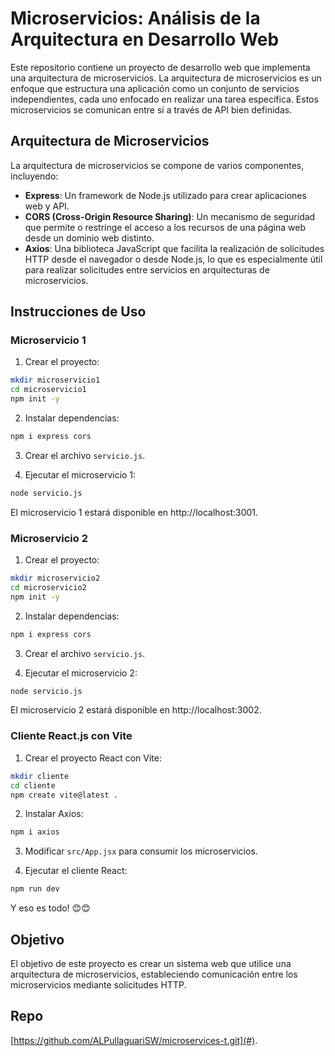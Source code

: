 # Microservicios: Análisis de la Arquitectura en Desarrollo Web

Este repositorio contiene un proyecto de desarrollo web que implementa una arquitectura de microservicios. La arquitectura de microservicios es un enfoque que estructura una aplicación como un conjunto de servicios independientes, cada uno enfocado en realizar una tarea específica. Estos microservicios se comunican entre sí a través de API bien definidas.

## Arquitectura de Microservicios

La arquitectura de microservicios se compone de varios componentes, incluyendo:

- **Express**: Un framework de Node.js utilizado para crear aplicaciones web y API.
- **CORS (Cross-Origin Resource Sharing)**: Un mecanismo de seguridad que permite o restringe el acceso a los recursos de una página web desde un dominio web distinto.
- **Axios**: Una biblioteca JavaScript que facilita la realización de solicitudes HTTP desde el navegador o desde Node.js, lo que es especialmente útil para realizar solicitudes entre servicios en arquitecturas de microservicios.

## Instrucciones de Uso

### Microservicio 1

1. Crear el proyecto:
```bash
mkdir microservicio1
cd microservicio1
npm init -y
```

2. Instalar dependencias:
```bash
npm i express cors
```

3. Crear el archivo `servicio.js`.

4. Ejecutar el microservicio 1:

```bash
node servicio.js
```
El microservicio 1 estará disponible en http://localhost:3001.

### Microservicio 2

1. Crear el proyecto:
```bash
mkdir microservicio2
cd microservicio2
npm init -y
```

2. Instalar dependencias:
```bash
npm i express cors
```

3. Crear el archivo `servicio.js`.

4. Ejecutar el microservicio 2:
```bash
node servicio.js
```

El microservicio 2 estará disponible en http://localhost:3002.

### Cliente React.js con Vite

1. Crear el proyecto React con Vite:
```bash
mkdir cliente
cd cliente
npm create vite@latest .
```

2. Instalar Axios:
```bash
npm i axios
```

3. Modificar `src/App.jsx` para consumir los microservicios.

4. Ejecutar el cliente React:
```bash
npm run dev
```

Y eso es todo! 😊😊

## Objetivo

El objetivo de este proyecto es crear un sistema web que utilice una arquitectura de microservicios, estableciendo comunicación entre los microservicios mediante solicitudes HTTP.


## Repo

 [https://github.com/ALPullaguariSW/microservices-t.git](#).

